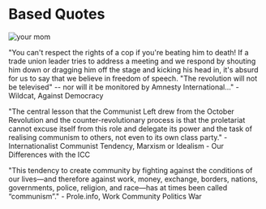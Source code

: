 # Based Quotes
![your mom](left-communist.png)

"You can't respect the rights of a cop if you're beating him to death! If a trade union leader tries to address a meeting and we respond by shouting him down or dragging him off the stage and kicking his head in, it's absurd for us to say that we believe in freedom of speech. "The revolution will not be televised" -- nor will it be monitored by Amnesty International..." - Wildcat, Against Democracy

"The central lesson that the Communist Left drew from the October Revolution and the counter-revolutionary process is that the proletariat cannot excuse itself from this role and delegate its power and the task of realising communism to others, not even to its own class party." - Internationalist Communist Tendency, Marxism or Idealism - Our Differences with the ICC

"This tendency to create community by fighting against the conditions of our lives—and therefore against work, money, exchange, borders, nations, governments, police, religion, and race—has at times been called “communism”." - Prole.info, Work Community Politics War

